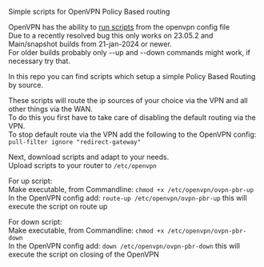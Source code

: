 Simple scripts for OpenVPN Policy Based routing

OpenVPN has the ability to [run scripts](https://openvpn.net/community-resources/reference-manual-for-openvpn-2-6/#scripting-integration) from the openvpn config file  
Due to a recently resolved bug this only works on 23.05.2 and Main/snapshot builds from 21-jan-2024 or newer.  
For older builds probably only --up and --down commands might work, if necessary try that.  

In this repo you can find scripts which setup a simple Policy Based Routing by source.

These scripts will route the ip sources of your choice via the VPN and all other things via the WAN.  
To do this you first have to take care of disabling the default routing via the VPN.  
To stop default route via the VPN add the following to the OpenVPN config: `pull-filter ignore "redirect-gateway"`

Next, download scripts and adapt to your needs.  
Upload scripts to your router to `/etc/openvpn`  

For up script:  
Make executable, from Commandline: `chmod +x /etc/openvpn/ovpn-pbr-up`  
In the OpenVPN config add: `route-up /etc/openvpn/ovpn-pbr-up` this will execute the script on route up  

For down script:  
Make executable, from Commandline: `chmod +x /etc/openvpn/ovpn-pbr-down`  
In the OpenVPN config add: `down /etc/openvpn/ovpn-pbr-down` this will execute the script on closing of the OpenVPN  






